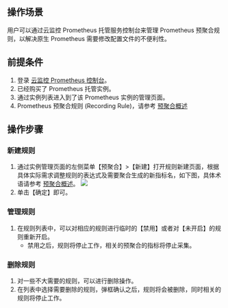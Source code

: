 ## 操作场景

用户可以通过云监控 Prometheus 托管服务控制台来管理 Prometheus 预聚合规则，以解决原生 Prometheus 需要修改配置文件的不便利性。

## 前提条件

1. 登录 [云监控 Prometheus 控制台](https://console.cloud.tencent.com/monitor/prometheus)。
2. 已经购买了 Prometheus 托管实例。
3. 通过实例列表进入到了该 Prometheus 实例的管理页面。
4. Prometheus 预聚合规则 (Recording Rule)，请参考 [预聚合概述](#缺少链接)

## 操作步骤

### 新建规则

1. 通过实例管理页面的左侧菜单【预聚合】>【新建】打开规则新建页面，根据具体实际需求调整规则的表达式及需要聚合生成的新指标名，如下图，具体术语请参考 [预聚合概述](#缺少链接)。
![](https://main.qcloudimg.com/raw/a6578f8931ba89b667e24952377230e5.png)
2. 单击【确定】即可。

### 管理规则

1. 在规则列表中，可以对相应的规则进行临时的【禁用】或者对【未开启】的规则重新开启。
    - 禁用之后，规则将停止工作，相关的预聚合的指标将停止采集。

### 删除规则

1. 对一些不大需要的规则，可以进行删除操作。
2. 在列表中选择需要删除的规则，弹框确认之后，规则将会被删除，同时相关的规则将停止工作。